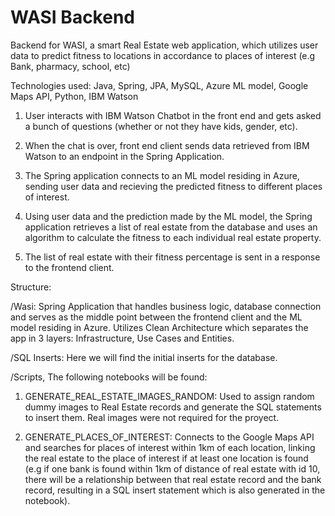 # WASI Backend

Backend for WASI, a smart Real Estate web application, which utilizes user data to predict fitness to locations in accordance to places of interest (e.g Bank, pharmacy, school, etc) 

Technologies used: Java, Spring, JPA, MySQL, Azure ML model, Google Maps API, Python, IBM Watson

1. User interacts with IBM Watson Chatbot in the front end and gets asked a bunch of questions (whether or not they have kids, gender, etc).

2. When the chat is over, front end client sends data retrieved from IBM Watson to an endpoint in the Spring Application.

3. The Spring application connects to an ML model residing in Azure, sending user data and recieving the predicted fitness to different places of interest.

4. Using user data and the prediction made by the ML model, the Spring application retrieves a list of real estate from the database and uses an algorithm to calculate the fitness to each individual real estate property. 

5. The list of real estate with their fitness percentage is sent in a response to the frontend client. 

Structure: 

/Wasi: Spring Application that handles business logic, database connection and serves as the middle point between the frontend client and the ML model residing in Azure. Utilizes Clean Architecture which separates the app in 3 layers: Infrastructure, Use Cases and Entities.

/SQL Inserts: Here we will find the initial inserts for the database.

/Scripts, The following notebooks will be found: 

1. GENERATE_REAL_ESTATE_IMAGES_RANDOM: Used to assign random dummy images to Real Estate records and generate the SQL statements to insert them. Real images were not required for the proyect. 

2. GENERATE_PLACES_OF_INTEREST: Connects to the Google Maps API and searches for places of interest within 1km of each location, linking the real estate to the place of interest if at least one location is found (e.g if one bank is found within 1km of distance of real estate with id 10, there will be a relationship between that real estate record and the bank record, resulting in a SQL insert statement which is also generated in the notebook).
